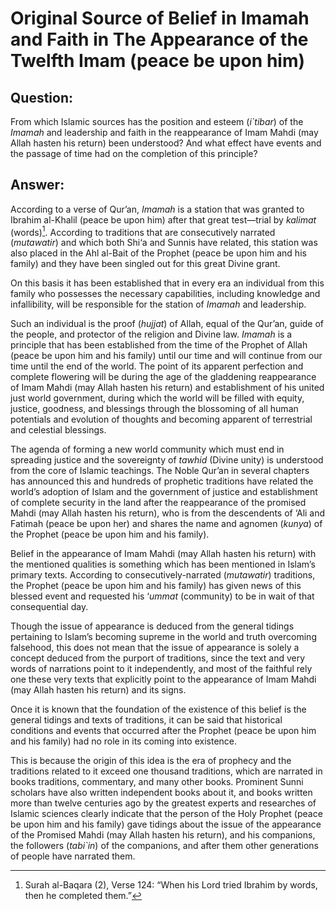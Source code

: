 Original Source of Belief in Imamah and Faith in The Appearance of the Twelfth Imam (peace be upon him)
=======================================================================================================

Question:
---------

From which Islamic sources has the position and esteem (*i\`tibar*) of
the *Imamah* and leadership and faith in the reappearance of Imam Mahdi
(may Allah hasten his return) been understood? And what effect have
events and the passage of time had on the completion of this principle?

Answer:
-------

According to a verse of Qur’an, *Imamah* is a station that was granted
to Ibrahim al-Khalil (peace be upon him) after that great test—trial by
*kalimat* (words)[^1]. According to traditions that are consecutively
narrated (*mutawatir*) and which both Shi‘a and Sunnis have related,
this station was also placed in the Ahl al-Bait of the Prophet (peace be
upon him and his family) and they have been singled out for this great
Divine grant.

On this basis it has been established that in every era an individual
from this family who possesses the necessary capabilities, including
knowledge and infallibility, will be responsible for the station of
*Imamah* and leadership.

Such an individual is the proof (*hujjat*) of Allah, equal of the
Qur’an, guide of the people, and protector of the religion and Divine
law. *Imamah* is a principle that has been established from the time of
the Prophet of Allah (peace be upon him and his family) until our time
and will continue from our time until the end of the world. The point of
its apparent perfection and complete flowering will be during the age of
the gladdening reappearance of Imam Mahdi (may Allah hasten his return)
and establishment of his united just world government, during which the
world will be filled with equity, justice, goodness, and blessings
through the blossoming of all human potentials and evolution of thoughts
and becoming apparent of terrestrial and celestial blessings.

The agenda of forming a new world community which must end in spreading
justice and the sovereignty of *tawhid* (Divine unity) is understood
from the core of Islamic teachings. The Noble Qur’an in several chapters
has announced this and hundreds of prophetic traditions have related the
world’s adoption of Islam and the government of justice and
establishment of complete security in the land after the reappearance of
the promised Mahdi (may Allah hasten his return), who is from the
descendents of ‘Ali and Fatimah (peace be upon her) and shares the name
and agnomen (*kunya*) of the Prophet (peace be upon him and his family).

Belief in the appearance of Imam Mahdi (may Allah hasten his return)
with the mentioned qualities is something which has been mentioned in
Islam’s primary texts. According to consecutively-narrated (*mutawatir*)
traditions, the Prophet (peace be upon him and his family) has given
news of this blessed event and requested his ‘*ummat* (community) to be
in wait of that consequential day.

Though the issue of appearance is deduced from the general tidings
pertaining to Islam’s becoming supreme in the world and truth overcoming
falsehood, this does not mean that the issue of appearance is solely a
concept deduced from the purport of traditions, since the text and very
words of narrations point to it independently, and most of the faithful
rely one these very texts that explicitly point to the appearance of
Imam Mahdi (may Allah hasten his return) and its signs.

Once it is known that the foundation of the existence of this belief is
the general tidings and texts of traditions, it can be said that
historical conditions and events that occurred after the Prophet (peace
be upon him and his family) had no role in its coming into existence.

This is because the origin of this idea is the era of prophecy and the
traditions related to it exceed one thousand traditions, which are
narrated in books traditions, commentary, and many other books.
Prominent Sunni scholars have also written independent books about it,
and books written more than twelve centuries ago by the greatest experts
and researches of Islamic sciences clearly indicate that the person of
the Holy Prophet (peace be upon him and his family) gave tidings about
the issue of the appearance of the Promised Mahdi (may Allah hasten his
return), and his companions, the followers (*tabi\`in*) of the
companions, and after them other generations of people have narrated
them.

[^1]: Surah al-Baqara (2), Verse 124: “When his Lord tried Ibrahim by
words, then he completed them.”


